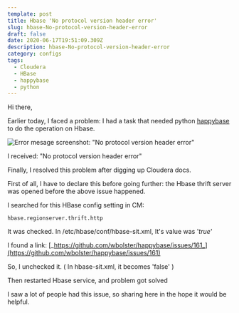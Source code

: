 ```yaml
---
template: post
title: Hbase 'No protocol version header error'
slug: hbase-No-protocol-version-header-error
draft: false
date: 2020-06-17T19:51:09.309Z
description: hbase-No-protocol-version-header-error
category: configs
tags:
  - Cloudera
  - HBase
  - happybase
  - python
---
```

Hi there,

Earlier today, I faced a problem: I had a task that needed python [happybase](https://happybase.readthedocs.io/en/latest/index.html) to do the operation on Hbase.

![Error mesage screenshot: "No protocol version header error"](/media/no_protocol_ver_header.png)

I received: "No protocol version header error"

Finally, I resolved this problem after digging up Cloudera docs.

First of all, I have to declare this before going further: the Hbase thrift server was opened before the above issue happened.

I searched for this HBase config setting in CM:

`hbase.regionserver.thrift.http`

It was checked. In /etc/hbase/conf/hbase-sit.xml, It's value was '_true'_

I found a link: [_https://github.com/wbolster/happybase/issues/161_](https://github.com/wbolster/happybase/issues/161)

So, I unchecked it. ( In hbase-sit.xml, it becomes 'false' )

Then restarted Hbase service, and problem got solved

I saw a lot of people had this issue, so sharing here in the hope it would be helpful.
